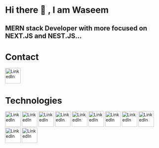 # Hi there 👋 , I am Waseem
## MERN stack Developer with more focused on NEXT.JS and NEST.JS...
# Contact
<p>
  <a href="https://www.linkedin.com/in/your-linkedin-profile-url">
    <img src="https://th.bing.com/th/id/OIP.d5futl9_HMoiD0hPTuYylwHaHX?rs=1&pid=ImgDetMain" alt="LinkedIn" width="50">
  </a>
</p>

# Technologies

 <img src="https://th.bing.com/th/id/OIP.sxgAuWLSIvPXh0cZ2bmQvgHaIj?w=185&h=212&c=7&r=0&o=5&dpr=1.3&pid=1.7" alt="LinkedIn" width="50" height="50">
  <img src="https://avatars1.githubusercontent.com/u/30317862?s=280&v=4" alt="LinkedIn" width="50" height="50">
   <img src="https://th.bing.com/th/id/OIP.5tgjYvUMJsGw5hhrmeGOPAHaHa?w=178&h=180&c=7&r=0&o=5&dpr=1.3&pid=1.7" alt="LinkedIn" width="50" height="50">
    <img src="https://th.bing.com/th/id/OIP.K-4RqDC6zFrpAG31ayDDOgHaHa?w=179&h=180&c=7&r=0&o=5&dpr=1.3&pid=1.7" alt="LinkedIn" width="50" height="50">
     <img src="https://th.bing.com/th/id/OIP.5TJ286z0LvjGRV3MLTb_LwHaEt?w=259&h=180&c=7&r=0&o=5&dpr=1.3&pid=1.7" alt="LinkedIn" width="50" height="50">
     <img src="https://th.bing.com/th/id/OIP.C_fpD1wS-LugVknSn1VKcQHaDs?w=296&h=174&c=7&r=0&o=5&dpr=1.3&pid=1.7" alt="LinkedIn" width="50" height="50">
     <img src="https://th.bing.com/th/id/OIP.uKcXMiwIIUy4xkgtEto6kAAAAA?w=288&h=176&c=7&r=0&o=5&dpr=1.3&pid=1.7" alt="LinkedIn" width="50" height="50">
       <img src="https://th.bing.com/th/id/OIP.23w-BwcY4O_vvUx0peujNAAAAA?w=225&h=180&c=7&r=0&o=5&dpr=1.3&pid=1.7" alt="LinkedIn" width="50" height="50">
       <img src="https://th.bing.com/th/id/OIP.mMkISo1unBi3kFS2wqlUcQHaEK?w=287&h=180&c=7&r=0&o=5&dpr=1.3&pid=1.7" alt="LinkedIn" width="50" height="50">
     <img src="https://th.bing.com/th/id/OIP.mX64NOOqOrUTF0R5AbeQLQHaF7?w=208&h=180&c=7&r=0&o=5&dpr=1.3&pid=1.7" alt="LinkedIn" width="50" height="50">
     <img src="https://th.bing.com/th/id/OIF.TOBoWgBkFEQrNXatnHq3jA?w=178&h=180&c=7&r=0&o=5&dpr=1.3&pid=1.7" alt="LinkedIn" width="50" height="50">
     


<!--
**waseem567/waseem567** is a ✨ _special_ ✨ repository because its `README.md` (this file) appears on your GitHub profile.

Here are some ideas to get you started:

- 🔭 I’m currently working on ...
- 🌱 I’m currently learning ...
- 👯 I’m looking to collaborate on ...
- 🤔 I’m looking for help with ...
- 💬 Ask me about ...
- 📫 How to reach me: ...
- 😄 Pronouns: ...
- ⚡ Fun fact: ...
-->
